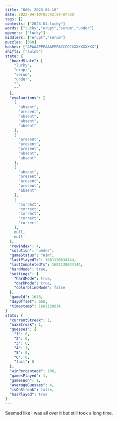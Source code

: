 ```yaml
---
title: "660: 2023-04-10"
date: 2023-04-10T05:43:54-07:00
tags: []
contests: ["2023-04-lucky"]
words: ["lucky","erupt","serum","under"]
openers: ["lucky"]
middlers: ["erupt","serum"]
puzzles: [660]
hashes: ["APAAAPPPAAAPPPACCCCCXXXXXXXXXX"]
shifts: ["aulnb"]
state: {
  "boardState": [
    "lucky",
    "erupt",
    "serum",
    "under",
    "",
    ""
  ],
  "evaluations": [
    [
      "absent",
      "present",
      "absent",
      "absent",
      "absent"
    ],
    [
      "present",
      "present",
      "present",
      "absent",
      "absent"
    ],
    [
      "absent",
      "present",
      "present",
      "present",
      "absent"
    ],
    [
      "correct",
      "correct",
      "correct",
      "correct",
      "correct"
    ],
    null,
    null
  ],
  "rowIndex": 4,
  "solution": "under",
  "gameStatus": "WIN",
  "lastPlayedTs": 1681130634144,
  "lastCompletedTs": 1681130634144,
  "hardMode": true,
  "settings": {
    "hardMode": true,
    "darkMode": true,
    "colorblindMode": false
  },
  "gameId": 1648,
  "dayOffset": 660,
  "timestamp": 1681130634
}
stats: {
  "currentStreak": 1,
  "maxStreak": 1,
  "guesses": {
    "1": 0,
    "2": 0,
    "3": 0,
    "4": 1,
    "5": 0,
    "6": 0,
    "fail": 0
  },
  "winPercentage": 100,
  "gamesPlayed": 1,
  "gamesWon": 1,
  "averageGuesses": 4,
  "isOnStreak": false,
  "hasPlayed": true
}
---
```

<!-- more -->
Seemed like I was all over it but still took a long time. 
